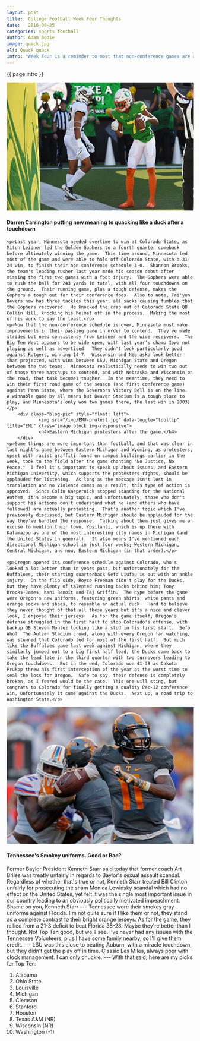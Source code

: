 ```yaml
---
layout: post
title:  College Football Week Four Thoughts
date:   2016-09-25
categories: sports football
author: Adam Bodie
image: quack.jpg
alt: Quack quack
intro: "Week Four is a reminder to most that non-conference games are over and the major part of the season begins.  For me, this week can be dubbed the 'State of Colorado' week, as Minnesota faced off against Colorado State, while Oregon hosted Colorado.  An interesting coincidence but nonetheless a good week of football."
---
```

<div class="article">
<p> {{ page.intro }}</p>
<div class="blog-pic">
		<img src="/img/quack.jpg" data-toggle="tooltip" title="Quack" class="image block img-responsive">
		<h4>Darren Carrington putting new meaning to quacking like a duck after a touchdown</h4>
</div>

    <p>Last year, Minnesota needed overtime to win at Colorado State, as Mitch Leidner led the Golden Gophers to a fourth quarter comeback before ultimately winning the game.  This time around, Minnesota led most of the game and were able to hold off Colorado State, with a 31-24 win, to finish their non-conference schedule 3-0.  Shannon Brooks, the team's leading rusher last year made his season debut after missing the first two games with a foot injury.  The Gophers were able to rush the ball for 243 yards in total, with all four touchdowns on the ground.  Their running game, plus a tough defense, makes the Gophers a tough out for their conference foes.  Also to note, Tai'yon Devers now has three tackles this year, all sacks causing fumbles that the Gophers recovered.  He knocked the crap out of Colorado State QB Collin Hill, knocking his helmet off in the process.  Making the most of his work to say the least.</p>
    <p>Now that the non-conference schedule is over, Minnesota must make improvements in their passing game in order to contend.  They've made strides but need consistency from Leidner and the wide receivers.  The Big Ten West appears to be wide open, with last year's champ Iowa not playing as well as advertised.  They didn't look particularly good against Rutgers, winning 14-7.  Wisconsin and Nebraska look better than projected, with wins between LSU, Michigan State and Oregon between the two teams.  Minnesota realistically needs to win two out of those three matchups to contend, and with Nebraska and Wisconsin on the road, that task becomes tougher.  In the meantime, they need to win their first road game of the season (and first conference game) against Penn State, where the Governors Victory Bell is on the line.  A winnable game by all means but Beaver Stadium is a tough place to play, and Minnesota's only won two games there, the last win in 2003)</p>
        <div class="blog-pic" style="float: left">
        		<img src="/img/EMU-protest.jpg" data-toggle="tooltip" title="EMU" class="image block img-responsive">
        		<h4>Eastern Michigan protesters after the game.</h4>
        </div>    
    <p>Some things are more important than football, and that was clear in last night's game between Eastern Michigan and Wyoming, as protesters, upset with racist graffiti found on campus buildings earlier in the week, took to the field after the game chanting "No Justice, No Peace."  I feel it's important to speak up about issues, and Eastern Michigan University, which supports the protesters rights, should be applauded for listening.  As long as the message isn't lost in translation and no violence comes as a result, this type of action is approved.  Since Colin Kaepernick stopped standing for the National Anthem, it's become a big topic, and unfortunately, those who don't support his actions don't understand what he (and others who have followed) are actually protesting.  That's another topic which I've previously discussed, but Eastern Michigan should be applauded for the way they've handled the response.  Talking about them just gives me an excuse to mention their town, Ypsilanti, which is up there with Kalamazoo as one of the most interesting city names in Michigan (and the United States in general).  It also means I've mentioned each directional Michigan school in just four weeks; Western Michigan, Central Michigan, and now, Eastern Michigan (in that order).</p>

    <p>Oregon opened its conference schedule against Colorado, who's looked a lot better than in years past, but unfortunately for the Buffaloes, their starting quarterback Sefo Liufau is out with an ankle injury.  On the flip side, Royce Freeman didn't play for the Ducks, but they have plenty of talented running backs behind him; Tony Brooks-James, Kani Benoit and Taj Griffin.  The hype before the game were Oregon's new uniforms, featuring green shirts, white pants and orange socks and shoes, to resemble an actual duck.  Hard to believe they never thought of that all these years but it's a nice and clever look, I enjoyed their jerseys.  As for the game itself, Oregon's defense struggled in the first half to stop Colorado's offense, with backup QB Steven Montez looking like a stud in his first start.  Sefo Who?  The Autzen Stadium crowd, along with every Oregon fan watching, was stunned that Colorado led for most of the first half.  But much like the Buffaloes game last week against Michigan, where they similarly jumped out to a big first half lead, the Ducks came back to take the lead late in the third quarter with two turnovers leading to Oregon touchdowns.  But in the end, Colorado won 41-38 as Dakota Prukop threw his first interception of the year at the worst time to seal the loss for Oregon.  Safe to say, their defense is completely broken, as I feared would be the case.  This one will sting, but congrats to Colorado for finally getting a quality Pac-12 conference win, unfortunately it came against the Ducks.  Next up, a road trip to Washington State.</p>
<div class="blog-pic">
		<img src="/img/smokey.jpg" data-toggle="tooltip" title="smokey" class="image block img-responsive">
		<h4>Tennessee's Smokey uniforms.  Good or Bad?</h4>
</div>
    <p>Former Baylor President Kenneth Starr said today that former coach Art Briles was treatly unfairly in regards to Baylor's sexual assault scandal.  Regardless of whether that's true or not, Kenneth Starr treated Bill Clinton unfairly for prosecuting the sham Monica Lewinsky scandal which had no effect on the United States, yet felt it was the single most important issue in our country leading to an obviously politically motivated impeachment.  Shame on you, Kenneth Starr --- Tennessee wore their smokey gray uniforms against Florida.  I'm not quite sure if I like them or not, they stand as a complete contrast to their bright orange jerseys.  As for the game, they rallied from a 21-3 deficit to beat Florida 38-28.  Maybe they're better than I thought.  Not Top Ten good, but we'll see.  I've never had any issues with the Tennessee Volunteers, plus I have some family nearby, so I'll give them credit. --- LSU was this close to beating Auburn, with a miracle touchdown, but they didn't get the play off in time.  Classic Les Miles, always poor with clock management.  I can only chuckle. --- With that said, here are my picks for Top Ten:</p>
<ol>
<li>Alabama</li>
<li>Ohio State</li>
<li>Louisville</li>
<li>Michigan</li>
<li>Clemson</li>
<li>Stanford</li>
<li>Houston</li>
<li>Texas A&M (NR)</li>
<li>Wisconsin (NR)</li>
<li>Washington (-1)</li>
</ol>

</div>